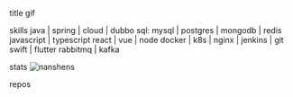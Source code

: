 title gif

skills
java | spring | cloud | dubbo
sql: mysql | postgres | mongodb | redis
javascript | typescript
react | vue | node
docker | k8s | nginx | jenkins | git
swift | flutter
rabbitmq | kafka 

stats
<img src="https://github-readme-stats.vercel.app/api?username=nanshens&show_icons=true" alt="nanshens" />

repos
